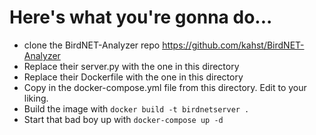 # Here's what you're gonna do...

- clone the BirdNET-Analyzer repo https://github.com/kahst/BirdNET-Analyzer
- Replace their server.py with the one in this directory
- Replace their Dockerfile with the one in this directory
- Copy in the docker-compose.yml file from this directory. Edit to your liking.
- Build the image with `docker build -t birdnetserver .`
- Start that bad boy up with `docker-compose up -d`
